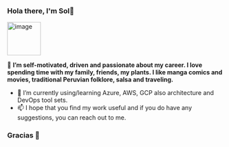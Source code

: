 ### Hola there, I'm Sol👋
<img width="78" alt="image" src="https://user-images.githubusercontent.com/102182984/220896586-897a4f57-5f4d-43f2-a0b7-3f76ce2d0ae6.png">

🔭 **I’m self-motivated, driven and passionate about my career. I love spending time with my family, friends, my plants. I like manga comics and movies, traditional Peruvian folklore, salsa and traveling.**

- 🌱 I’m currently using/learning Azure, AWS, GCP also architecture and DevOps tool sets.
- 📫 I hope that you find my work useful and if you do have any suggestions, you can reach out to me.
### Gracias 🦖

<!--
**sol-arrascue/sol-arrascue** is a ✨ _special_ ✨ repository because its `README.md` (this file) appears on your GitHub profile.


- 
-->
